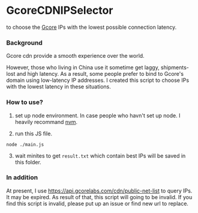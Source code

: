# GcoreCDNIPSelector
to choose the [Gcore](https://gcore.com/) IPs with the lowest possible connection latency.

### Background
Gcore cdn provide a smooth experience over the world.

However, those who living in China use it sometime get laggy, shipments-lost and high latency.
As a result, some people prefer to bind to Gcore's domain using low-latency IP addresses. I created this script to choose IPs with the lowest latency in these situations.


### How to use?

1. set up node environment.
In case people who havn't set up node. I heavily recommand [nvm](https://github.com/nvm-sh/nvm).

2. run this JS file.
```
node ./main.js
```

3. wait minites to get `result.txt` which contain best IPs will be saved in this folder.


### In addition

At present, I use https://api.gcorelabs.com/cdn/public-net-list to query IPs. It may be expired. As result of that, this script will going to be invalid. If you find this script is invalid, please put up an issue or find new url to replace.
